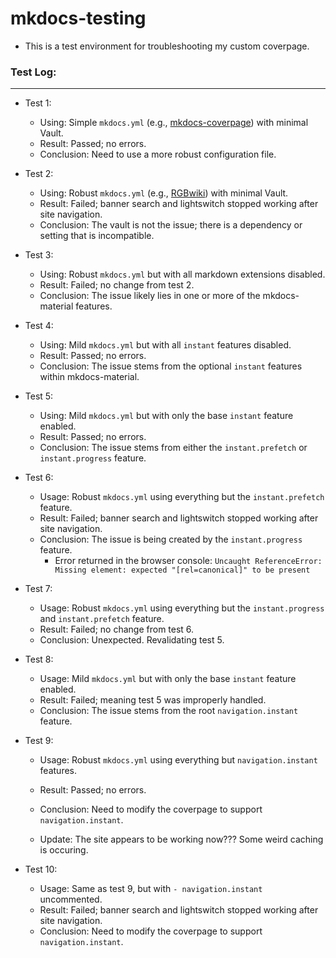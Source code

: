 # mkdocs-testing
- This is a test environment for troubleshooting my custom coverpage.

### Test Log:
---

- Test 1:
    - Using: Simple `mkdocs.yml` (e.g., [mkdocs-coverpage](https://github.com/tylerdotrar/mkdocs-coverpage)) with minimal Vault.
    - Result: Passed; no errors.
    - Conclusion: Need to use a more robust configuration file.
 
- Test 2:
    - Using: Robust `mkdocs.yml` (e.g., [RGBwiki](https://github.com/tylerdotrar/mkdocs-coverpage)) with minimal Vault.
    - Result: Failed; banner search and lightswitch stopped working after site navigation.
    - Conclusion: The vault is not the issue; there is a dependency or setting that is incompatible.
    
- Test 3:
    - Using: Robust `mkdocs.yml` but with all markdown extensions disabled.
    - Result: Failed; no change from test 2.
    - Conclusion: The issue likely lies in one or more of the mkdocs-material features.
 
- Test 4:
    - Using: Mild `mkdocs.yml` but with all `instant` features disabled.
    - Result: Passed; no errors.
    - Conclusion: The issue stems from the optional `instant` features within mkdocs-material.
 
 - Test 5:
    - Using: Mild `mkdocs.yml` but with only the base `instant` feature enabled.
    - Result: Passed; no errors.
    - Conclusion: The issue stems from either the `instant.prefetch` or `instant.progress` feature.
    
 - Test 6:
    - Usage: Robust `mkdocs.yml` using everything but the `instant.prefetch` feature.
    - Result: Failed; banner search and lightswitch stopped working after site navigation.
    - Conclusion: The issue is being created by the `instant.progress` feature.
        - Error returned in the browser console: `Uncaught ReferenceError: Missing element: expected "[rel=canonical]" to be present`
    
 - Test 7:
    - Usage: Robust `mkdocs.yml` using everything but the `instant.progress` and `instant.prefetch` feature.
    - Result: Failed; no change from test 6.
    - Conclusion: Unexpected.  Revalidating test 5.
    
 - Test 8:
    - Usage: Mild `mkdocs.yml` but with only the base `instant` feature enabled.
    - Result: Failed; meaning test 5 was improperly handled.
    - Conclusion: The issue stems from the root `navigation.instant` feature.
    
 - Test 9:
    - Usage: Robust `mkdocs.yml` using everything but `navigation.instant` features.
    - Result: Passed; no errors.
    - Conclusion: Need to modify the coverpage to support `navigation.instant`.
    
    - Update: The site appears to be working now??? Some weird caching is occuring.
    
 - Test 10:
    - Usage: Same as test 9, but with `- navigation.instant` uncommented.
    - Result: Failed; banner search and lightswitch stopped working after site navigation.
    - Conclusion: Need to modify the coverpage to support `navigation.instant`.
